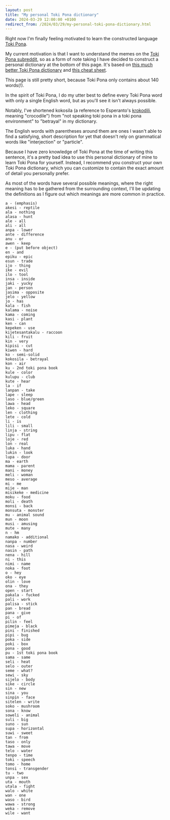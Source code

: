 ```yaml
---
layout: post
title: "My personal Toki Pona dictionary"
date: 2024-03-29 12:00:00 +0100
redirect_from: /2024/03/29/my-personal-toki-pona-dictionary.html
---
```


Right now I'm finally feeling motivated to learn the constructed language [Toki Pona](https://en.wikipedia.org/wiki/Toki_Pona).

My current motivation is that I want to understand the memes on the [Toki Pona subreddit](https://www.reddit.com/r/tokipona/top/?t=all), so as a form of note taking I have decided to construct a personal dictionary at the bottom of this page. It's based on [this much better Toki Pona dictionary](https://lipu-sona.pona.la/dictionary.html) and [this cheat sheet](https://blinry.org/toki-pona-cheat-sheet/toki-pona-cheat-sheet.pdf).

This page is still pretty short, because Toki Pona only contains about 140 words(!).

In the spirit of Toki Pona, I do my utter best to define every Toki Pona word with only a single English word, but as you'll see it isn't always possible.

Notably, I've shortened kokosila (a reference to Esperanto's [krokodili](https://en.wiktionary.org/wiki/krokodili#), meaning "crocodile") from "not speaking toki pona in a toki pona environment" to "betrayal" in my dictionary.

The English words with parentheses around them are ones I wasn't able to find a satisfying, short description for yet that doesn't rely on grammatical words like "interjection" or "particle".

Because I have zero knowledge of Toki Pona at the time of writing this sentence, it's a pretty bad idea to use this personal dictionary of mine to learn Toki Pona for yourself. Instead, I recommend you construct your own Toki Pona dictionary, which you can customize to contain the exact amount of detail you personally prefer.

As most of the words have several possible meanings, where the right meaning has to be gathered from the surrounding context, I'll be updating the definitions as I figure out which meanings are more common in practice.

```
a - (emphasis)
akesi - reptile
ala - nothing
alasa - hunt
ale - all
ali - all
anpa - lower
ante - difference
anu - or
awen - keep
e - (put before object)
en - and
epiku - epic
esun - trade
ijo - thing
ike - evil
ilo - tool
insa - inside
jaki - yucky
jan - person
jasima - opposite
jelo - yellow
jo - has
kala - fish
kalama - noise
kama - coming
kasi - plant
ken - can
kepeken - use
kijetesantakalu - raccoon
kili - fruit
kin - very
kipisi - cut
kiwen - hard
ko - semi-solid
kokosila - betrayal
kon - air
ku - 2nd toki pona book
kule - color
kulupu - club
kute - hear
la - if
lanpan - take
lape - sleep
laso - blue/green
lawa - head
leko - square
len - clothing
lete - cold
li - is
lili - small
linja - string
lipu - flat
loje - red
lon - real
luka - hand
lukin - look
lupa - door
ma - earth
mama - parent
mani - money
meli - woman
meso - average
mi - me
mije - man
misikeke - medicine
moku - food
moli - death
monsi - back
monsuta - monster
mu - animal sound
mun - moon
musi - amusing
mute - many
n - hm
namako - additional
nanpa - number
nasa - weird
nasin - path
nena - hill
ni - this
nimi - name
noka - foot
o - hey
oko - eye
olin - love
ona - they
open - start
pakala - fucked
pali - work
palisa - stick
pan - bread
pana - give
pi - of
pilin - feel
pimeja - black
pini - finished
pipi - bug
poka - side
poki - box
pona - good
pu - 1st toki pona book
sama - same
seli - heat
selo - outer
seme - what?
sewi - sky
sijelo - body
sike - circle
sin - new
sina - you
sinpin - face
sitelen - write
soko - mushroom
sona - know
soweli - animal
suli - big
suno - sun
supa - horizontal
suwi - sweet
tan - from
taso - only
tawa - move
telo - water
tenpo - time
toki - speech
tomo - home
tonsi - transgender
tu - two
unpa - sex
uta - mouth
utala - fight
walo - white
wan - one
waso - bird
wawa - strong
weka - remove
wile - want
```
